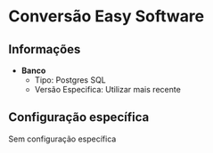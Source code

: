 # Conversão Easy Software  
## Informações  
- **Banco**  
    - Tipo: Postgres SQL  
    - Versão Especifica: Utilizar mais recente  
## Configuração específica  
Sem configuração específica